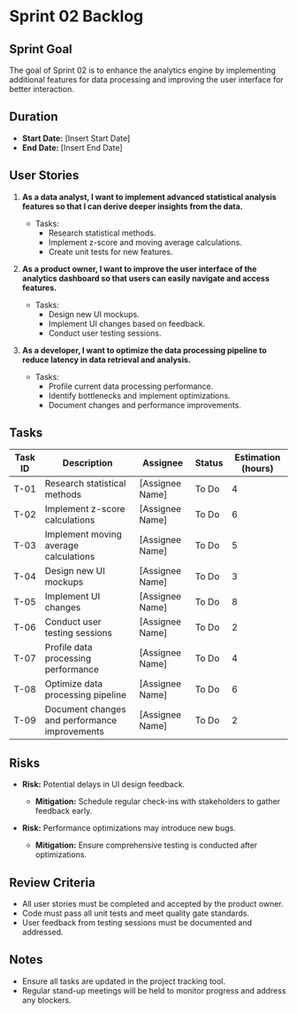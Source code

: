 # Sprint 02 Backlog

## Sprint Goal
The goal of Sprint 02 is to enhance the analytics engine by implementing additional features for data processing and improving the user interface for better interaction.

## Duration
- **Start Date:** [Insert Start Date]
- **End Date:** [Insert End Date]

## User Stories
1. **As a data analyst, I want to implement advanced statistical analysis features so that I can derive deeper insights from the data.**
   - Tasks:
     - Research statistical methods.
     - Implement z-score and moving average calculations.
     - Create unit tests for new features.

2. **As a product owner, I want to improve the user interface of the analytics dashboard so that users can easily navigate and access features.**
   - Tasks:
     - Design new UI mockups.
     - Implement UI changes based on feedback.
     - Conduct user testing sessions.

3. **As a developer, I want to optimize the data processing pipeline to reduce latency in data retrieval and analysis.**
   - Tasks:
     - Profile current data processing performance.
     - Identify bottlenecks and implement optimizations.
     - Document changes and performance improvements.

## Tasks
| Task ID | Description | Assignee | Status | Estimation (hours) |
|---------|-------------|----------|--------|---------------------|
| T-01    | Research statistical methods | [Assignee Name] | To Do | 4 |
| T-02    | Implement z-score calculations | [Assignee Name] | To Do | 6 |
| T-03    | Implement moving average calculations | [Assignee Name] | To Do | 5 |
| T-04    | Design new UI mockups | [Assignee Name] | To Do | 3 |
| T-05    | Implement UI changes | [Assignee Name] | To Do | 8 |
| T-06    | Conduct user testing sessions | [Assignee Name] | To Do | 2 |
| T-07    | Profile data processing performance | [Assignee Name] | To Do | 4 |
| T-08    | Optimize data processing pipeline | [Assignee Name] | To Do | 6 |
| T-09    | Document changes and performance improvements | [Assignee Name] | To Do | 2 |

## Risks
- **Risk:** Potential delays in UI design feedback.
  - **Mitigation:** Schedule regular check-ins with stakeholders to gather feedback early.

- **Risk:** Performance optimizations may introduce new bugs.
  - **Mitigation:** Ensure comprehensive testing is conducted after optimizations.

## Review Criteria
- All user stories must be completed and accepted by the product owner.
- Code must pass all unit tests and meet quality gate standards.
- User feedback from testing sessions must be documented and addressed.

## Notes
- Ensure all tasks are updated in the project tracking tool.
- Regular stand-up meetings will be held to monitor progress and address any blockers.